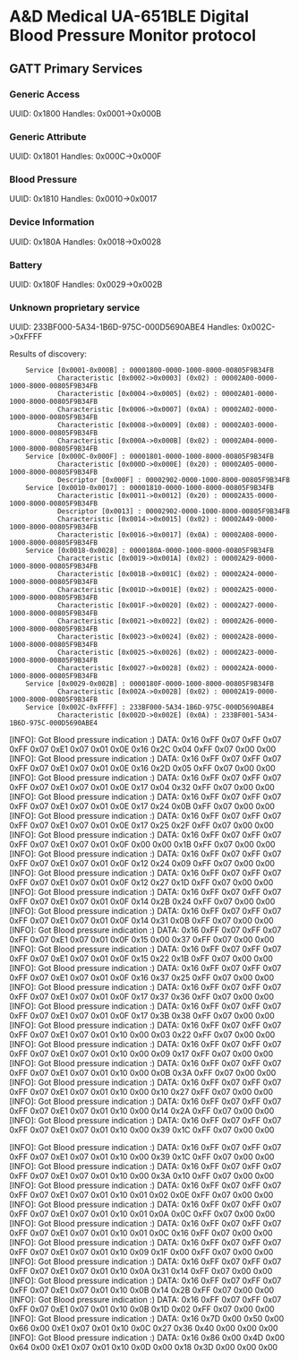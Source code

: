 # A&D Medical UA-651BLE Digital Blood Pressure Monitor protocol



## GATT Primary Services
### Generic Access
UUID: 0x1800
Handles: 0x0001->0x000B


### Generic Attribute
UUID: 0x1801
Handles: 0x000C->0x000F


### Blood Pressure
UUID: 0x1810
Handles: 0x0010->0x0017


### Device Information
UUID: 0x180A
Handles: 0x0018->0x0028


### Battery
UUID: 0x180F
Handles: 0x0029->0x002B


### Unknown proprietary service
UUID: 233BF000-5A34-1B6D-975C-000D5690ABE4
Handles: 0x002C->0xFFFF



Results of discovery:

        Service [0x0001-0x000B] : 00001800-0000-1000-8000-00805F9B34FB
                Characteristic [0x0002->0x0003] (0x02) : 00002A00-0000-1000-8000-00805F9B34FB
                Characteristic [0x0004->0x0005] (0x02) : 00002A01-0000-1000-8000-00805F9B34FB
                Characteristic [0x0006->0x0007] (0x0A) : 00002A02-0000-1000-8000-00805F9B34FB
                Characteristic [0x0008->0x0009] (0x08) : 00002A03-0000-1000-8000-00805F9B34FB
                Characteristic [0x000A->0x000B] (0x02) : 00002A04-0000-1000-8000-00805F9B34FB
        Service [0x000C-0x000F] : 00001801-0000-1000-8000-00805F9B34FB
                Characteristic [0x000D->0x000E] (0x20) : 00002A05-0000-1000-8000-00805F9B34FB
                Descriptor [0x000F] : 00002902-0000-1000-8000-00805F9B34FB
        Service [0x0010-0x0017] : 00001810-0000-1000-8000-00805F9B34FB
                Characteristic [0x0011->0x0012] (0x20) : 00002A35-0000-1000-8000-00805F9B34FB
                Descriptor [0x0013] : 00002902-0000-1000-8000-00805F9B34FB
                Characteristic [0x0014->0x0015] (0x02) : 00002A49-0000-1000-8000-00805F9B34FB
                Characteristic [0x0016->0x0017] (0x0A) : 00002A08-0000-1000-8000-00805F9B34FB
        Service [0x0018-0x0028] : 0000180A-0000-1000-8000-00805F9B34FB
                Characteristic [0x0019->0x001A] (0x02) : 00002A29-0000-1000-8000-00805F9B34FB
                Characteristic [0x001B->0x001C] (0x02) : 00002A24-0000-1000-8000-00805F9B34FB
                Characteristic [0x001D->0x001E] (0x02) : 00002A25-0000-1000-8000-00805F9B34FB
                Characteristic [0x001F->0x0020] (0x02) : 00002A27-0000-1000-8000-00805F9B34FB
                Characteristic [0x0021->0x0022] (0x02) : 00002A26-0000-1000-8000-00805F9B34FB
                Characteristic [0x0023->0x0024] (0x02) : 00002A28-0000-1000-8000-00805F9B34FB
                Characteristic [0x0025->0x0026] (0x02) : 00002A23-0000-1000-8000-00805F9B34FB
                Characteristic [0x0027->0x0028] (0x02) : 00002A2A-0000-1000-8000-00805F9B34FB
        Service [0x0029-0x002B] : 0000180F-0000-1000-8000-00805F9B34FB
                Characteristic [0x002A->0x002B] (0x02) : 00002A19-0000-1000-8000-00805F9B34FB
        Service [0x002C-0xFFFF] : 233BF000-5A34-1B6D-975C-000D5690ABE4
                Characteristic [0x002D->0x002E] (0x0A) : 233BF001-5A34-1B6D-975C-000D5690ABE4





[INFO]: Got Blood pressure indication :)
DATA: 0x16 0xFF 0x07 0xFF 0x07 0xFF 0x07 0xE1 0x07 0x01 0x0E 0x16 0x2C 0x04 0xFF 0x07 0x00 0x00
[INFO]: Got Blood pressure indication :)
DATA: 0x16 0xFF 0x07 0xFF 0x07 0xFF 0x07 0xE1 0x07 0x01 0x0E 0x16 0x2D 0x05 0xFF 0x07 0x00 0x00
[INFO]: Got Blood pressure indication :)
DATA: 0x16 0xFF 0x07 0xFF 0x07 0xFF 0x07 0xE1 0x07 0x01 0x0E 0x17 0x04 0x32 0xFF 0x07 0x00 0x00
[INFO]: Got Blood pressure indication :)
DATA: 0x16 0xFF 0x07 0xFF 0x07 0xFF 0x07 0xE1 0x07 0x01 0x0E 0x17 0x24 0x0B 0xFF 0x07 0x00 0x00
[INFO]: Got Blood pressure indication :)
DATA: 0x16 0xFF 0x07 0xFF 0x07 0xFF 0x07 0xE1 0x07 0x01 0x0E 0x17 0x25 0x2F 0xFF 0x07 0x00 0x00
[INFO]: Got Blood pressure indication :)
DATA: 0x16 0xFF 0x07 0xFF 0x07 0xFF 0x07 0xE1 0x07 0x01 0x0F 0x00 0x00 0x1B 0xFF 0x07 0x00 0x00
[INFO]: Got Blood pressure indication :)
DATA: 0x16 0xFF 0x07 0xFF 0x07 0xFF 0x07 0xE1 0x07 0x01 0x0F 0x12 0x24 0x09 0xFF 0x07 0x00 0x00
[INFO]: Got Blood pressure indication :)
DATA: 0x16 0xFF 0x07 0xFF 0x07 0xFF 0x07 0xE1 0x07 0x01 0x0F 0x12 0x27 0x1D 0xFF 0x07 0x00 0x00
[INFO]: Got Blood pressure indication :)
DATA: 0x16 0xFF 0x07 0xFF 0x07 0xFF 0x07 0xE1 0x07 0x01 0x0F 0x14 0x2B 0x24 0xFF 0x07 0x00 0x00
[INFO]: Got Blood pressure indication :)
DATA: 0x16 0xFF 0x07 0xFF 0x07 0xFF 0x07 0xE1 0x07 0x01 0x0F 0x14 0x31 0x0B 0xFF 0x07 0x00 0x00
[INFO]: Got Blood pressure indication :)
DATA: 0x16 0xFF 0x07 0xFF 0x07 0xFF 0x07 0xE1 0x07 0x01 0x0F 0x15 0x00 0x37 0xFF 0x07 0x00 0x00
[INFO]: Got Blood pressure indication :)
DATA: 0x16 0xFF 0x07 0xFF 0x07 0xFF 0x07 0xE1 0x07 0x01 0x0F 0x15 0x22 0x1B 0xFF 0x07 0x00 0x00
[INFO]: Got Blood pressure indication :)
DATA: 0x16 0xFF 0x07 0xFF 0x07 0xFF 0x07 0xE1 0x07 0x01 0x0F 0x16 0x37 0x25 0xFF 0x07 0x00 0x00
[INFO]: Got Blood pressure indication :)
DATA: 0x16 0xFF 0x07 0xFF 0x07 0xFF 0x07 0xE1 0x07 0x01 0x0F 0x17 0x37 0x36 0xFF 0x07 0x00 0x00
[INFO]: Got Blood pressure indication :)
DATA: 0x16 0xFF 0x07 0xFF 0x07 0xFF 0x07 0xE1 0x07 0x01 0x0F 0x17 0x3B 0x38 0xFF 0x07 0x00 0x00
[INFO]: Got Blood pressure indication :)
DATA: 0x16 0xFF 0x07 0xFF 0x07 0xFF 0x07 0xE1 0x07 0x01 0x10 0x00 0x03 0x22 0xFF 0x07 0x00 0x00
[INFO]: Got Blood pressure indication :)
DATA: 0x16 0xFF 0x07 0xFF 0x07 0xFF 0x07 0xE1 0x07 0x01 0x10 0x00 0x09 0x17 0xFF 0x07 0x00 0x00
[INFO]: Got Blood pressure indication :)
DATA: 0x16 0xFF 0x07 0xFF 0x07 0xFF 0x07 0xE1 0x07 0x01 0x10 0x00 0x0B 0x3A 0xFF 0x07 0x00 0x00
[INFO]: Got Blood pressure indication :)
DATA: 0x16 0xFF 0x07 0xFF 0x07 0xFF 0x07 0xE1 0x07 0x01 0x10 0x00 0x10 0x27 0xFF 0x07 0x00 0x00
[INFO]: Got Blood pressure indication :)
DATA: 0x16 0xFF 0x07 0xFF 0x07 0xFF 0x07 0xE1 0x07 0x01 0x10 0x00 0x14 0x2A 0xFF 0x07 0x00 0x00
[INFO]: Got Blood pressure indication :)
DATA: 0x16 0xFF 0x07 0xFF 0x07 0xFF 0x07 0xE1 0x07 0x01 0x10 0x00 0x39 0x1C 0xFF 0x07 0x00 0x00

[INFO]: Got Blood pressure indication :)
DATA: 0x16 0xFF 0x07 0xFF 0x07 0xFF 0x07 0xE1 0x07 0x01 0x10 0x00 0x39 0x1C 0xFF 0x07 0x00 0x00
[INFO]: Got Blood pressure indication :)
DATA: 0x16 0xFF 0x07 0xFF 0x07 0xFF 0x07 0xE1 0x07 0x01 0x10 0x00 0x3A 0x10 0xFF 0x07 0x00 0x00
[INFO]: Got Blood pressure indication :)
DATA: 0x16 0xFF 0x07 0xFF 0x07 0xFF 0x07 0xE1 0x07 0x01 0x10 0x01 0x02 0x0E 0xFF 0x07 0x00 0x00
[INFO]: Got Blood pressure indication :)
DATA: 0x16 0xFF 0x07 0xFF 0x07 0xFF 0x07 0xE1 0x07 0x01 0x10 0x01 0x0A 0x0C 0xFF 0x07 0x00 0x00
[INFO]: Got Blood pressure indication :)
DATA: 0x16 0xFF 0x07 0xFF 0x07 0xFF 0x07 0xE1 0x07 0x01 0x10 0x01 0x0C 0x16 0xFF 0x07 0x00 0x00
[INFO]: Got Blood pressure indication :)
DATA: 0x16 0xFF 0x07 0xFF 0x07 0xFF 0x07 0xE1 0x07 0x01 0x10 0x09 0x1F 0x00 0xFF 0x07 0x00 0x00
[INFO]: Got Blood pressure indication :)
DATA: 0x16 0xFF 0x07 0xFF 0x07 0xFF 0x07 0xE1 0x07 0x01 0x10 0x0A 0x31 0x14 0xFF 0x07 0x00 0x00
[INFO]: Got Blood pressure indication :)
DATA: 0x16 0xFF 0x07 0xFF 0x07 0xFF 0x07 0xE1 0x07 0x01 0x10 0x0B 0x14 0x2B 0xFF 0x07 0x00 0x00
[INFO]: Got Blood pressure indication :)
DATA: 0x16 0xFF 0x07 0xFF 0x07 0xFF 0x07 0xE1 0x07 0x01 0x10 0x0B 0x1D 0x02 0xFF 0x07 0x00 0x00
[INFO]: Got Blood pressure indication :)
DATA: 0x16 0x7D 0x00 0x50 0x00 0x66 0x00 0xE1 0x07 0x01 0x10 0x0C 0x27 0x36 0x40 0x00 0x00 0x00
[INFO]: Got Blood pressure indication :)
DATA: 0x16 0x86 0x00 0x4D 0x00 0x64 0x00 0xE1 0x07 0x01 0x10 0x0D 0x00 0x18 0x3D 0x00 0x00 0x00
